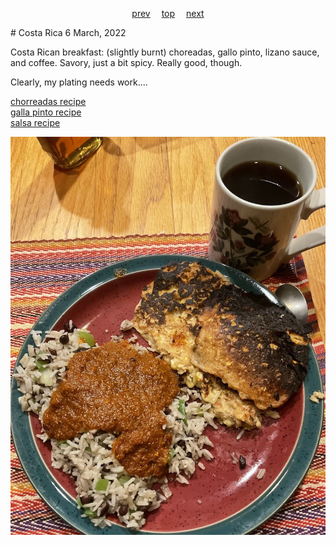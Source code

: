 <span><p align=center>
[prev](roc.md)&emsp;
[top](../index.md)&emsp;
[next](cote_divoire.md)
</p></span>
# Costa Rica
6 March, 2022


Costa Rican breakfast: (slightly burnt) choreadas, gallo pinto, lizano sauce, and coffee. Savory, just a bit spicy. Really good, though.

Clearly, my plating needs work....

[chorreadas recipe](https://www.recipesfromcostarica.com/recipes/chorreadas)<br>
[galla pinto recipe](https://www.allrecipes.com/recipe/284351/costa-rican-gallo-pinto/)<br>
[salsa recipe](https://www.thekitchn.com/recipe-lizano-style-costa-rican-salsa-176299_)

![chorreadas](images/costa_rica.jpeg)
